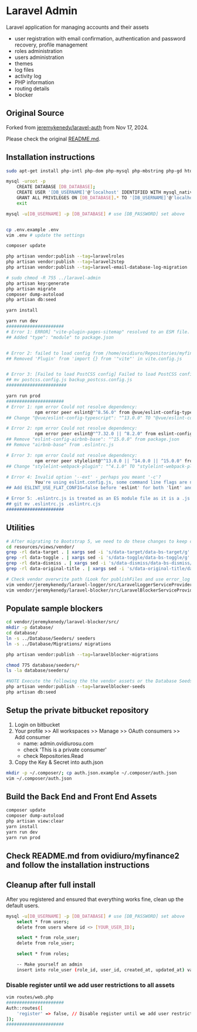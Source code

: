 # Laravel Admin

Laravel application for managing accounts and their assets

- user registration with email confirmation, authentication and password recovery, profile management
- roles administration
- users administration
- themes
- log files
- activity log
- PHP information
- routing details
- blocker

## Original Source

Forked from [jeremykenedy/laravel-auth](https://github.com/jeremykenedy/laravel-auth) from Nov 17, 2024.

Please check the original [README.md](README-laravel-auth.md).

## Installation instructions

```bash
sudo apt-get install php-intl php-dom php-mysql php-mbstring php-gd htop colordiff

mysql -uroot -p
    CREATE DATABASE [DB_DATABASE];
    CREATE USER '[DB_USERNAME]'@'localhost' IDENTIFIED WITH mysql_native_password BY '[DB_PASSWORD]';
    GRANT ALL PRIVILEGES ON [DB_DATABASE].* TO '[DB_USERNAME]'@'localhost';
    exit

mysql -u[DB_USERNAME] -p [DB_DATABASE] # use [DB_PASSWORD] set above


cp .env.example .env
vim .env # update the settings

composer update

php artisan vendor:publish --tag=laravelroles
php artisan vendor:publish --tag=laravel2step
php artisan vendor:publish --tag=laravel-email-database-log-migration

# sudo chmod -R 755 ../laravel-admin
php artisan key:generate
php artisan migrate
composer dump-autoload
php artisan db:seed

yarn install

yarn run dev
######################
# Error 1: ERROR] "vite-plugin-pages-sitemap" resolved to an ESM file. ESM file cannot be loaded by `require`
## Added "type": "module" to package.json


# Error 2: failed to load config from /home/ovidiuro/Repositories/myfinance2/vite.config.js
## Removed 'Plugin' from 'import {} from '"vite"' in vite.config.js


# Error 3: [Failed to load PostCSS config] Failed to load PostCSS config
## mv postcss.config.js backup_postcss.config.js
#######################

yarn run prod
######################
# Error 1: npm error Could not resolve dependency:
           npm error peer eslint@"^8.56.0" from @vue/eslint-config-typescript@13.0.0
## Change "@vue/eslint-config-typescript": "^13.0.0" TO "@vue/eslint-config-typescript": "^14.1.3" in package.json

# Error 2: npm error Could not resolve dependency:
           npm error peer eslint@"^7.32.0 || ^8.2.0" from eslint-config-airbnb-base@15.0.0
## Remove "eslint-config-airbnb-base": "^15.0.0" from package.json
## Remove "airbnb-base" from .eslintrc.js

# Error 3: npm error Could not resolve dependency:
           npm error peer stylelint@"^13.0.0 || ^14.0.0 || ^15.0.0" from stylelint-webpack-plugin@4.1.1
## Change "stylelint-webpack-plugin": "^4.1.0" TO "stylelint-webpack-plugin": "^5.0.1" in package.json

# Error 4: Invalid option '--ext' - perhaps you meant '-c'?
           You're using eslint.config.js, some command line flags are no longer available.
## Add ESLINT_USE_FLAT_CONFIG=false before 'eslint' for both 'lint' and 'prod' scripts in package.json

# Error 5: .eslintrc.js is treated as an ES module file as it is a .js file whose nearest parent package.json contains "type": "module" which declares all .js files in that package scope as ES modules.
## git mv .eslintrc.js .eslintrc.cjs
######################

```

## Utilities

```bash
# After migrating to Bootstrap 5, we need to do these changes to keep certain functionality
cd resources/views/vendor/
grep -rl data-target . | xargs sed -i 's/data-target/data-bs-target/g'
grep -rl data-toggle . | xargs sed -i 's/data-toggle/data-bs-toggle/g'
grep -rl data-dismiss . | xargs sed -i 's/data-dismiss/data-bs-dismiss/g'
grep -rl data-original-title . | xargs sed -i 's/data-original-title/data-bs-original-title/g'

# Check vendor overwrite path (Look for publishFiles and use error_log to see the path)
vim vendor/jeremykenedy/laravel-logger/src/LaravelLoggerServiceProvider.php
vim vendor/jeremykenedy/laravel-blocker/src/LaravelBlockerServiceProvider.php

```

## Populate sample blockers

```bash
cd vendor/jeremykenedy/laravel-blocker/src/
mkdir -p database/
cd database/
ln -s ../Database/Seeders/ seeders
ln -s ../Database/Migrations/ migrations

php artisan vendor:publish --tag=laravelblocker-migrations

chmod 775 database/seeders/*
ls -la database/seeders/

#NOTE Execute the following the the vendor assets or the Database Seeds were not already run above
php artisan vendor:publish --tag=laravelblocker-seeds
php artisan db:seed
```

## Setup the private bitbucket repository

1. Login on bitbucket
1. Your profile >> All workspaces >> Manage >> OAuth consumers >> Add consumer
    - name: admin.ovidiurosu.com
    - check 'This is a private consumer'
    - check Repositories.Read
1. Copy the Key & Secret into auth.json

```bash
mkdir -p ~/.composer/; cp auth.json.example ~/.composer/auth.json
vim ~/.composer/auth.json
```

## Build the Back End and Front End Assets

```bash
composer update
composer dump-autoload
php artisan view:clear
yarn install
yarn run dev
yarn run prod
```

## Check README.md from ovidiuro/myfinance2 and follow the installation instructions

## Cleanup after full install

After you registered and ensured that everything works fine, clean up the default users.

```bash
mysql -u[DB_USERNAME] -p [DB_DATABASE] # use [DB_PASSWORD] set above
    select * from users;
    delete from users where id <> [YOUR_USER_ID];

    select * from role_user;
    delete from role_user;

    select * from roles;

    -- Make yourself an admin
    insert into role_user (role_id, user_id, created_at, updated_at) values (1, [YOUR_USER_ID], now(), now());
```

### Disable register until we add user restrictions to all assets

```bash
vim routes/web.php
######################
Auth::routes([
    'register' => false, // Disable register until we add user restrictions to all assets
]);
######################
```
